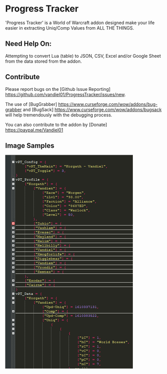 # Progress Tracker
'Progress Tracker' is a World of Warcraft addon designed make your life easier in extracting Uniq/Comp Values from ALL THE THINGS.

## Need Help On:
Attempting to convert Lua (table) to JSON, CSV, Excel and/or Google Sheet from the data stored from the addon.

## Contribute
Please report bugs on the [Github Issue Reporting] https://github.com/vandiel01/ProgressTracker/issues/new.

The use of [BugGrabber] https://www.curseforge.com/wow/addons/bug-grabber and [BugSack] https://www.curseforge.com/wow/addons/bugsack will help tremendously with the debugging process.

You can also contribute to the addon by [Donate] https://paypal.me/Vandiel01

## Image Samples
 ![PTSample1](Images/PTImage1.png)